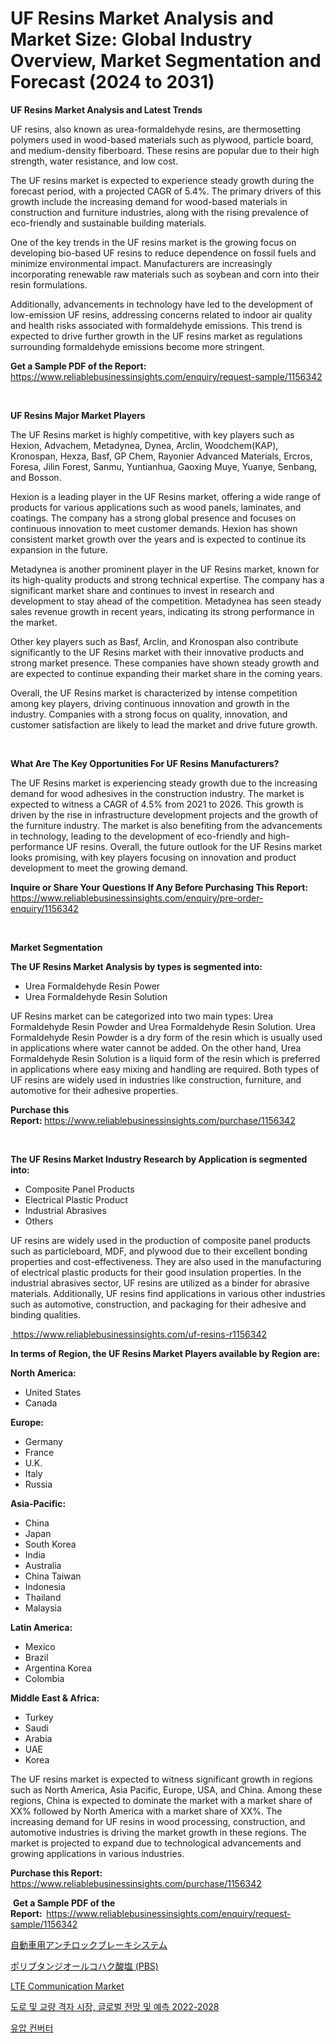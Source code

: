 <p><h1>UF Resins Market Analysis and Market Size: Global Industry Overview, Market Segmentation and Forecast (2024 to 2031)</h1></p><p><strong>UF Resins Market Analysis and Latest Trends</strong></p>
<p><p>UF resins, also known as urea-formaldehyde resins, are thermosetting polymers used in wood-based materials such as plywood, particle board, and medium-density fiberboard. These resins are popular due to their high strength, water resistance, and low cost.</p><p>The UF resins market is expected to experience steady growth during the forecast period, with a projected CAGR of 5.4%. The primary drivers of this growth include the increasing demand for wood-based materials in construction and furniture industries, along with the rising prevalence of eco-friendly and sustainable building materials.</p><p>One of the key trends in the UF resins market is the growing focus on developing bio-based UF resins to reduce dependence on fossil fuels and minimize environmental impact. Manufacturers are increasingly incorporating renewable raw materials such as soybean and corn into their resin formulations.</p><p>Additionally, advancements in technology have led to the development of low-emission UF resins, addressing concerns related to indoor air quality and health risks associated with formaldehyde emissions. This trend is expected to drive further growth in the UF resins market as regulations surrounding formaldehyde emissions become more stringent.</p></p>
<p><strong>Get a Sample PDF of the Report:&nbsp;</strong> <a href="https://www.reliablebusinessinsights.com/enquiry/request-sample/1156342">https://www.reliablebusinessinsights.com/enquiry/request-sample/1156342</a></p>
<p>&nbsp;</p>
<p><strong>UF Resins Major Market Players</strong></p>
<p><p>The UF Resins market is highly competitive, with key players such as Hexion, Advachem, Metadynea, Dynea, Arclin, Woodchem(KAP), Kronospan, Hexza, Basf, GP Chem, Rayonier Advanced Materials, Ercros, Foresa, Jilin Forest, Sanmu, Yuntianhua, Gaoxing Muye, Yuanye, Senbang, and Bosson.</p><p>Hexion is a leading player in the UF Resins market, offering a wide range of products for various applications such as wood panels, laminates, and coatings. The company has a strong global presence and focuses on continuous innovation to meet customer demands. Hexion has shown consistent market growth over the years and is expected to continue its expansion in the future.</p><p>Metadynea is another prominent player in the UF Resins market, known for its high-quality products and strong technical expertise. The company has a significant market share and continues to invest in research and development to stay ahead of the competition. Metadynea has seen steady sales revenue growth in recent years, indicating its strong performance in the market.</p><p>Other key players such as Basf, Arclin, and Kronospan also contribute significantly to the UF Resins market with their innovative products and strong market presence. These companies have shown steady growth and are expected to continue expanding their market share in the coming years.</p><p>Overall, the UF Resins market is characterized by intense competition among key players, driving continuous innovation and growth in the industry. Companies with a strong focus on quality, innovation, and customer satisfaction are likely to lead the market and drive future growth.</p></p>
<p>&nbsp;</p>
<p><strong>What Are The Key Opportunities For UF Resins Manufacturers?</strong></p>
<p><p>The UF Resins market is experiencing steady growth due to the increasing demand for wood adhesives in the construction industry. The market is expected to witness a CAGR of 4.5% from 2021 to 2026. This growth is driven by the rise in infrastructure development projects and the growth of the furniture industry. The market is also benefiting from the advancements in technology, leading to the development of eco-friendly and high-performance UF resins. Overall, the future outlook for the UF Resins market looks promising, with key players focusing on innovation and product development to meet the growing demand.</p></p>
<p><strong>Inquire or Share Your Questions If Any Before Purchasing This Report:</strong> <a href="https://www.reliablebusinessinsights.com/enquiry/pre-order-enquiry/1156342">https://www.reliablebusinessinsights.com/enquiry/pre-order-enquiry/1156342</a></p>
<p>&nbsp;</p>
<p><strong>Market Segmentation</strong></p>
<p><strong>The UF Resins Market Analysis by types is segmented into:</strong></p>
<p><ul><li>Urea Formaldehyde Resin Power</li><li>Urea Formaldehyde Resin Solution</li></ul></p>
<p><p>UF Resins market can be categorized into two main types: Urea Formaldehyde Resin Powder and Urea Formaldehyde Resin Solution. Urea Formaldehyde Resin Powder is a dry form of the resin which is usually used in applications where water cannot be added. On the other hand, Urea Formaldehyde Resin Solution is a liquid form of the resin which is preferred in applications where easy mixing and handling are required. Both types of UF resins are widely used in industries like construction, furniture, and automotive for their adhesive properties.</p></p>
<p><strong>Purchase this Report:&nbsp;</strong><a href="https://www.reliablebusinessinsights.com/purchase/1156342">https://www.reliablebusinessinsights.com/purchase/1156342</a></p>
<p>&nbsp;</p>
<p><strong>The UF Resins Market Industry Research by Application is segmented into:</strong></p>
<p><ul><li>Composite Panel Products</li><li>Electrical Plastic Product</li><li>Industrial Abrasives</li><li>Others</li></ul></p>
<p><p>UF resins are widely used in the production of composite panel products such as particleboard, MDF, and plywood due to their excellent bonding properties and cost-effectiveness. They are also used in the manufacturing of electrical plastic products for their good insulation properties. In the industrial abrasives sector, UF resins are utilized as a binder for abrasive materials. Additionally, UF resins find applications in various other industries such as automotive, construction, and packaging for their adhesive and binding qualities.</p></p>
<p><a href="https://www.reliablebusinessinsights.com/uf-resins-r1156342">&nbsp;https://www.reliablebusinessinsights.com/uf-resins-r1156342</a></p>
<p><strong>In terms of Region, the UF Resins Market Players available by Region are:</strong></p>
<p>
    <p> <strong> North America: </strong>
        <ul>
            <li>United States</li>
            <li>Canada</li>
        </ul>
        </p> 
    <p> <strong> Europe: </strong>
        <ul>
            <li>Germany</li>
            <li>France</li>
            <li>U.K.</li>
            <li>Italy</li>
            <li>Russia</li>
        </ul>
        </p> 
    <p> <strong> Asia-Pacific: </strong>
        <ul>
            <li>China</li>
            <li>Japan</li>
            <li>South Korea</li>
            <li>India</li>
            <li>Australia</li>
            <li>China Taiwan</li>
            <li>Indonesia</li>
            <li>Thailand</li>
            <li>Malaysia</li>
        </ul>
        </p> 
    <p> <strong> Latin America: </strong>
        <ul>
            <li>Mexico</li>
            <li>Brazil</li>
            <li>Argentina Korea</li>
            <li>Colombia</li>
        </ul>
        </p> 
    <p> <strong> Middle East & Africa: </strong>
        <ul>
            <li>Turkey</li>
            <li>Saudi</li>
            <li>Arabia</li>
            <li>UAE</li>
            <li>Korea</li>
        </ul>
    </p>
    </p>
<p><p>The UF resins market is expected to witness significant growth in regions such as North America, Asia Pacific, Europe, USA, and China. Among these regions, China is expected to dominate the market with a market share of XX% followed by North America with a market share of XX%. The increasing demand for UF resins in wood processing, construction, and automotive industries is driving the market growth in these regions. The market is projected to expand due to technological advancements and growing applications in various industries.</p></p>
<p><strong>Purchase this Report: </strong><a href="https://www.reliablebusinessinsights.com/purchase/1156342">https://www.reliablebusinessinsights.com/purchase/1156342</a></p>
<p>&nbsp;<strong>Get a Sample PDF of the Report:&nbsp;&nbsp;</strong><a href="https://www.reliablebusinessinsights.com/enquiry/request-sample/1156342">https://www.reliablebusinessinsights.com/enquiry/request-sample/1156342</a></p>
<p><strong></strong></p>
<p><p><a href="https://github.com/DanykaKilback/Market-Research-Report-List-1/blob/main/4238896134386.md">自動車用アンチロックブレーキシステム</a></p><p><a href="https://medium.com/@addiehirthe05/%E3%83%9D%E3%83%AA%E3%83%96%E3%82%BF%E3%83%B3%E3%82%B8%E3%82%AA%E3%83%BC%E3%83%AB%E3%82%B5%E3%82%AF%E3%82%B7%E3%83%8D%E3%83%BC%E3%83%88-pbs-%E5%B8%82%E5%A0%B4%E3%81%AE%E3%83%88%E3%83%AC%E3%83%B3%E3%83%89%E3%81%A8%E5%88%86%E6%9E%90-%E5%B0%86%E6%9D%A5%E3%81%AE%E6%88%90%E9%95%B7%E3%81%AE%E6%A9%9F%E4%BC%9A%E3%81%A8%E8%AA%B2%E9%A1%8C-2024%E5%B9%B4-2031%E5%B9%B4-6d4212c420fe">ポリブタンジオールコハク酸塩 (PBS)</a></p><p><a href="https://www.linkedin.com/pulse/lte-communication-market-size-reveals-best-marketing-channels-zrlae">LTE Communication Market</a></p><p><a href="https://medium.com/@daveblock56/%EB%8F%84%EB%A1%9C-%EB%B0%8F-%EB%8B%A4%EB%A6%AC-%EA%B7%B8%EB%A0%88%EC%9D%B4%ED%8C%85-%EC%8B%9C%EC%9E%A5-%EA%B8%80%EB%A1%9C%EB%B2%8C-%EC%A0%84%EB%A7%9D-%EB%B0%8F-2022-2028%EB%85%84-%EC%98%88%EC%B8%A1-%EC%8B%9C%EC%9E%A5-%EC%A0%90%EC%9C%A0%EC%9C%A8-%EB%B0%8F-%EC%83%88%EB%A1%9C%EC%9A%B4-%ED%8A%B8%EB%A0%8C%EB%93%9C-%EB%B6%84%EC%84%9D-%EC%9C%A0%ED%98%95-%EC%9D%91%EC%9A%A9-%EC%B5%9C%EC%A2%85%EC%82%AC%EC%9A%A9-%EB%B0%8F-2024%EB%85%84%EB%B6%80%ED%84%B0-2031%EB%85%84%EA%B9%8C%EC%A7%80%EC%9D%98-%EC%98%88%EC%B8%A1%EC%97%90-%EB%94%B0%EB%A5%B8-263c7d2a3c03">도로 및 교량 격자 시장, 글로벌 전망 및 예측 2022-2028</a></p><p><a href="https://github.com/laholand/Market-Research-Report-List-4/blob/main/1033153139685.md">유압 컨버터</a></p></p>